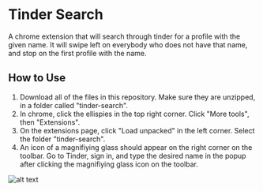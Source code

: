  # Tinder Search

A chrome extension that will search through tinder for a profile with the given name. It will swipe left on everybody who does not have that name, and stop on the first profile with the name.

## How to Use
1. Download all of the files in this repository. Make sure they are unzipped, in a folder called "tinder-search".
2. In chrome, click the ellispies in the top right corner. Click "More tools", then "Extensions".
3. On the extensions page, click "Load unpacked" in the left corner. Select the folder "tinder-search".
4. An icon of a magnifiying glass should appear on the right corner on the toolbar. Go to Tinder, sign in, and type the desired name in the popup after clicking the magnifiying glass icon on the toolbar.

![alt text](https://i.imgur.com/zGJIYvc.png)
